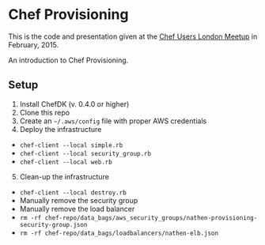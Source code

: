 # Chef Provisioning

This is the code and presentation given at the [Chef Users London Meetup](http://www.meetup.com/Chef-Users-London/events/220137359/) in February, 2015.

An introduction to Chef Provisioning.

## Setup

1. Install ChefDK (v. 0.4.0 or higher)
2. Clone this repo
3. Create an `~/.aws/config` file with proper AWS credentials
4. Deploy the infrastructure
  * `chef-client --local simple.rb`
  * `chef-client --local security_group.rb`
  * `chef-client --local web.rb`
5. Clean-up the infrastructure
  * `chef-client --local destroy.rb`
  * Manually remove the security group
  * Manually remove the load balancer
  * `rm -rf chef-repo/data_bags/aws_security_groups/nathen-provisioning-security-group.json`
  * `rm -rf chef-repo/data_bags/loadbalancers/nathen-elb.json`
